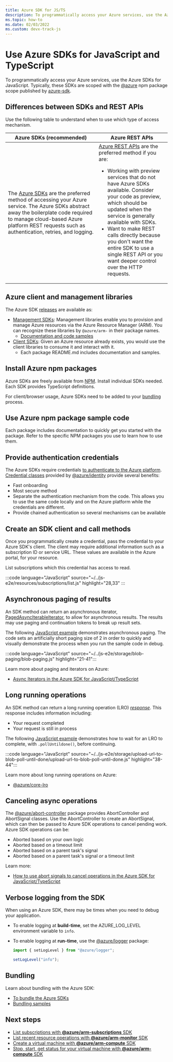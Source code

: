 ```yaml
---
title: Azure SDK for JS/TS
description: To programmatically access your Azure services, use the Azure SDKs for JavaScript or TypeScript development.
ms.topic: how-to
ms.date: 02/03/2022
ms.custom: devx-track-js
---
```


# Use Azure SDKs for JavaScript and TypeScript

To programmatically access your Azure services, use the Azure SDKs for JavaScript. Typically, these SDKs are scoped with the [@azure](https://www.npmjs.com/search?q=%40azure) npm package scope published by [azure-sdk](https://www.npmjs.com/~azure-sdk). 

## Differences between SDKs and REST APIs

Use the following table to understand when to use which type of access mechanism.

|Azure SDKs (recommended)|Azure REST APIs|
|--|--|
|The [Azure SDKs](../azure-sdk-library-package-index.md#modern-javascripttypescript-libraries) are the preferred method of accessing your Azure service. The Azure SDKs abstract away the boilerplate code required to manage cloud-based Azure platform REST requests such as authentication, retries, and logging.|[Azure REST APIs](/rest/api/azure/) are the preferred method if you are:<ul><li>Working with preview services that do not have Azure SDKs available. Consider your code as preview, which should be updated when the service is generally available with SDKs.</li><li>Want to make REST calls directly because you don't want the entire SDK to use a single REST API or you want deeper control over the HTTP requests.</li></ul>| 

## Azure client and management libraries

The Azure SDK [releases](https://azure.github.io/azure-sdk/releases/latest/js.html) are available as:

* [Management SDKs](https://github.com/azure/azure-sdk-for-js#management): Management libraries enable you to provision and manage Azure resources via the Azure Resource Manager (ARM). You can recognize these libraries by `@azure/arm-` in their package names. 
    * [Documentation and code samples](https://aka.ms/azsdk/js/mgmt)
* [Client SDKs](https://github.com/azure/azure-sdk-for-js#client): Given an Azure resource already exists, you would use the client libraries to consume it and interact with it.
    * Each package README.md includes documentation and samples.

## Install Azure npm packages

Azure SDKs are freely available from [NPM](https://www.npmjs.com/). Install individual SDKs needed. Each SDK provides TypeScript definitions. 

For client/browser usage, Azure SDKs need to be added to your [bundling](#bundling) process. 

## Use Azure npm package sample code

Each package includes documentation to quickly get you started with the package. Refer to the specific NPM packages you use to learn how to use them. 

## Provide authentication credentials

The Azure SDKs require credentials [to authenticate to the Azure platform](../sdk/authentication/local-development-environment-service-principal.md). [Credential classes](https://www.npmjs.com/package/@azure/identity#credential-classes) provided by [@azure/identity](https://www.npmjs.com/package/@azure/identity) provide several benefits:
* Fast onboarding
* Most secure method
* Separate the authentication mechanism from the code. This allows you to use the same code locally and on the Azure platform while the credentials are different. 
* Provide chained authentication so several mechanisms can be available

## Create an SDK client and call methods

Once you programmatically create a credential, pass the credential to your Azure SDK's client. The client may require additional information such as a subscription ID or service URL. These values are available in the Azure portal, for your resource. 

List subscriptions which this credential has access to read. 

:::code language="JavaScript" source="~/../js-e2e/resources/subscriptions/list.js" highlight="28,33" :::

## Asynchronous paging of results

An SDK method can return an asynchronous iterator, [PagedAsyncIterableIterator](/javascript/api/@azure/core-paging/pagedasynciterableiterator), to allow for asynchronous results. The results may use paging and continuation tokens to break up result sets.

The following [JavaScript example](https://github.com/Azure-Samples/js-e2e/blob/main/storage/blob-paging/blob-paging.js) demonstrates asynchronous paging. The code sets an artificially short paging size of 2 in order to quickly and visually demonstrate the process when you run the sample code in debug. 

:::code language="JavaScript" source="~/../js-e2e/storage/blob-paging/blob-paging.js" highlight="21-41":::

Learn more about paging and iterators on Azure:

* [Async Iterators in the Azure SDK for JavaScript/TypeScript](https://devblogs.microsoft.com/azure-sdk/async-iterators-in-the-azure-sdk-for-javascript-typescript/)

## Long running operations

An SDK method can return a long running operation (LRO) [_response_](/javascript/api/@azure/core-lro/lroresponse). This response includes information including:

* Your request completed
* Your request is still in process 

The following [JavaScript example](https://github.com/Azure-Samples/js-e2e/blob/main/storage/upload-url-to-blob-poll-until-done/upload-url-to-blob-poll-until-done.js) demonstrates how to wait for an LRO to complete, with `.pollUntildone()`, before continuing. 

:::code language="JavaScript" source="~/../js-e2e/storage/upload-url-to-blob-poll-until-done/upload-url-to-blob-poll-until-done.js" highlight="38-44":::

Learn more about long running operations on Azure:

* [@azure/core-lro](/javascript/api/@azure/core-lro)

## Canceling async operations

The [@azure/abort-controller](https://www.npmjs.com/package/@azure/abort-controller) package provides AbortController and AbortSignal classes. Use the AbortController to create an AbortSignal, which can then be passed to Azure SDK operations to cancel pending work. Azure SDK operations can be:

* Aborted based on your own logic
* Aborted based on a timeout limit
* Aborted based on a parent task's signal
* Aborted based on a parent task's signal _or_ a timeout limit

Learn more:

* [How to use abort signals to cancel operations in the Azure SDK for JavaScript/TypeScript](https://devblogs.microsoft.com/azure-sdk/how-to-use-abort-signals-to-cancel-operations-in-the-azure-sdk-for-javascript-typescript/ )

## Verbose logging from the SDK

When using an Azure SDK, there may be times when you need to debug your application. 

* To enable logging at **build-time**, set the AZURE_LOG_LEVEL environment variable to `info`. 
* To enable logging at **run-time**, use the [@azure/logger](https://www.npmjs.com/package/@azure/logger) package:

    ```javascript
    import { setLogLevel } from "@azure/logger";

    setLogLevel("info");
    ```

## Bundling

Learn about bundling with the Azure SDK:

* [To bundle the Azure SDKs](https://aka.ms/AzureSDKBundling)
* [Bundling samples](https://github.com/Azure/azure-sdk-for-js/tree/main/samples/Bundling)

## Next steps

* [List subscriptions with **@azure/arm-subscriptions** SDK](../sdk/authentication/local-development-environment-service-principal.md#3-list-azure-subscriptions-with-service-principal)
* [List recent resource operations with **@azure/arm-monitor** SDK](../how-to/with-azure-sdk/list-resource-operation-history.md)
* [Create a virtual machine with **@azure/arm-compute** SDK ](../how-to/with-azure-sdk/create-manage-virtual-machine.md)
* [Stop, start, get status for your virtual machine with **@azure/arm-compute** SDK ](../how-to/with-azure-sdk/stop-start-virtual-machine.md)